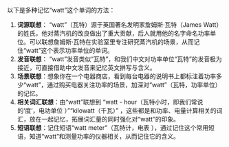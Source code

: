以下是多种记忆“watt”这个单词的方法：
1. **词源联想**： “watt”（瓦特）源于英国著名发明家詹姆斯·瓦特（James Watt）的姓氏，他对蒸汽机的改良做出了重大贡献，后人就用他的名字命名功率单位。可以联想詹姆斯·瓦特在实验室里专注研究蒸汽机的场景，从而记住“watt”这个表示功率单位的单词。 
2. **发音联想**： “watt”发音类似“瓦特”，和我们中文对功率单位“瓦特”的发音极为接近，可直接借助中文发音来记忆英文拼写与含义。 
3. **场景联想**：想象你在一个电器商店，看到每台电器的说明书上都标注着功率多少“watt”，通过购买电器关注功率的场景，加深对“watt”（瓦特，功率单位）的记忆。 
4. **相关词汇联想**：由“watt”联想到 “watt - hour（瓦特小时，即我们常说的‘度’，电功单位 ）”“kilowatt（千瓦）” ，这些都是和功率、电量计算相关的词汇，放在一起记忆，拓展词汇量的同时强化对“watt”的印象。 
5. **短语联想**：记住短语“watt meter”（瓦特计，电表 ），通过记住这个常用短语，知道“watt”和测量功率的仪器相关，从而记住它的含义。 